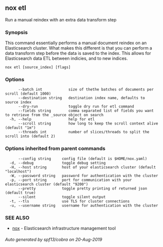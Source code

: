 ## nox etl

Run a manual reindex with an extra data transform step

### Synopsis

This command essentially performs a manual document reindex on an Elasticsearch cluster.
What makes this different is that you can perform a data transform step before the data is saved to the index.
This allows for Elasticsearch data ETL between indicies, and to new indices.

```
nox etl [source_index] [flags]
```

### Options

```
      --batch int            size of thethe batches of documents per scroll (default 1000)
      --destination string   destination index name, defaults to source index
      --dry-run              toggle dry run for etl command
      --fields string        comma separated list of fields you want to retrieve from the _source object on search
  -h, --help                 help for etl
      --scroll string        how long to keep the scroll context alive (default "1m")
      --threads int          number of slices/threads to split the scroll into (default 2)
```

### Options inherited from parent commands

```
      --config string     config file (default is $HOME/nox.yaml)
  -d, --debug             toggle debug setting
  -H, --host string       host of your elasticsearch cluster (default "localhost")
  -W, --password string   password for authentication with the cluster
  -p, --port string       port for communication with your elasticsearch cluster (default "9200")
      --pretty            toggle pretty printing of returned json (default true)
      --silent            toggle silent output
  -t, --tls               use TLS for cluster connections
  -u, --username string   username for authentication with the cluster
```

### SEE ALSO

* [nox](nox.md)	 - Elasticsearch infrastructure management tool

###### Auto generated by spf13/cobra on 20-Aug-2019
